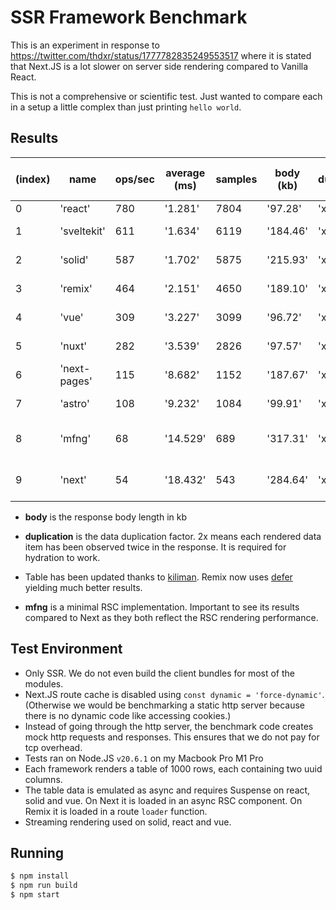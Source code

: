 # SSR Framework Benchmark

This is an experiment in response to https://twitter.com/thdxr/status/1777782835249553517 where it is stated that Next.JS is a lot slower on server side rendering compared to Vanilla React.

This is not a comprehensive or scientific test. Just wanted to compare each in a setup a little complex than just printing `hello world`.

## Results

| (index) | name         | ops/sec | average (ms) | samples | body (kb) | duplication | relative to react |
| ------- | ------------ | ------- | ------------ | ------- | --------- | ----------- | ----------------- |
| 0       | 'react'      | 780     | '1.281'      | 7804    | '97.28'   | 'x1.00'     | ''                |
| 1       | 'sveltekit'  | 611     | '1.634'      | 6119    | '184.46'  | 'x2.00'     | '1.28 x slower'   |
| 2       | 'solid'      | 587     | '1.702'      | 5875    | '215.93'  | 'x2.00'     | '1.33 x slower'   |
| 3       | 'remix'      | 464     | '2.151'      | 4650    | '189.10'  | 'x2.00'     | '1.68 x slower'   |
| 4       | 'vue'        | 309     | '3.227'      | 3099    | '96.72'   | 'x1.00'     | '2.52 x slower'   |
| 5       | 'nuxt'       | 282     | '3.539'      | 2826    | '97.57'   | 'x1.00'     | '2.77 x slower'   |
| 6       | 'next-pages' | 115     | '8.682'      | 1152    | '187.67'  | 'x2.00'     | '6.78 x slower'   |
| 7       | 'astro'      | 108     | '9.232'      | 1084    | '99.91'   | 'x1.00'     | '7.22 x slower'   |
| 8       | 'mfng'       | 68      | '14.529'     | 689     | '317.31'  | 'x2.50'     | '11.47 x slower'  |
| 9       | 'next'       | 54      | '18.432'     | 543     | '284.64'  | 'x2.00'     | '14.44 x slower'  |

- **body** is the response body length in kb
- **duplication** is the data duplication factor. 2x means each rendered data item has been observed twice in the response. It is required for hydration to work.

- Table has been updated thanks to [kiliman](https://github.com/kiliman). Remix now uses [defer](https://remix.run/docs/en/main/utils/defer) yielding much better results.
- **mfng** is a minimal RSC implementation. Important to see its results compared to Next as they both reflect the RSC rendering performance.

## Test Environment

- Only SSR. We do not even build the client bundles for most of the modules.
- Next.JS route cache is disabled using `const dynamic = 'force-dynamic'`. (Otherwise we would be benchmarking a static http server because there is no dynamic code like accessing cookies.)
- Instead of going through the http server, the benchmark code creates mock http requests and responses. This ensures that we do not pay for tcp overhead.
- Tests ran on Node.JS `v20.6.1` on my Macbook Pro M1 Pro
- Each framework renders a table of 1000 rows, each containing two uuid columns.
- The table data is emulated as async and requires Suspense on react, solid and vue. On Next it is loaded in an async RSC component. On Remix it is loaded in a route `loader` function.
- Streaming rendering used on solid, react and vue.

## Running

```sh
$ npm install
$ npm run build
$ npm start
```
